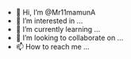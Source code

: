 - 👋 Hi, I’m @Mr11mamunA
- 👀 I’m interested in ...
- 🌱 I’m currently learning ...
- 💞️ I’m looking to collaborate on ...
- 📫 How to reach me ...

<!---
Mr11mamunA/Mr11mamunA is a ✨ special ✨ repository because its `README.md` (this file) appears on your GitHub profile.
You can click the Preview link to take a look at your changes.
--->
